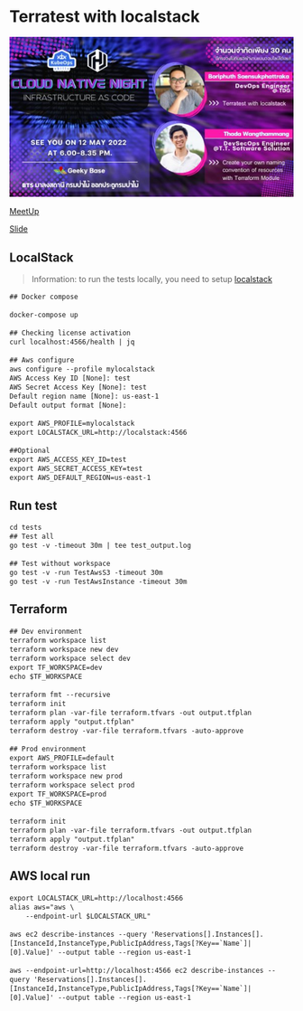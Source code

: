 # Terratest with localstack
![meetup](images/meetup.jpeg)

[MeetUp](https://www.meetup.com/bangkok-hashicorp-user-group/events/285735427/)

[Slide](https://docs.google.com/presentation/d/1K9RgCwA0Iegxz46gXw6trHoT8402jZTRKYw6WQUuR9k/edit?usp=sharing)
## LocalStack

> Information: to run the tests locally, you need to setup [localstack](https://docs.localstack.cloud/get-started/)

```
## Docker compose

docker-compose up

## Checking license activation
curl localhost:4566/health | jq

## Aws configure
aws configure --profile mylocalstack                                                        
AWS Access Key ID [None]: test
AWS Secret Access Key [None]: test
Default region name [None]: us-east-1
Default output format [None]:

export AWS_PROFILE=mylocalstack
export LOCALSTACK_URL=http://localstack:4566

##Optional
export AWS_ACCESS_KEY_ID=test
export AWS_SECRET_ACCESS_KEY=test
export AWS_DEFAULT_REGION=us-east-1
```
## Run test
```
cd tests
## Test all
go test -v -timeout 30m | tee test_output.log

## Test without workspace
go test -v -run TestAwsS3 -timeout 30m
go test -v -run TestAwsInstance -timeout 30m 

```
## Terraform
```
## Dev environment
terraform workspace list
terraform workspace new dev
terraform workspace select dev
export TF_WORKSPACE=dev
echo $TF_WORKSPACE

terraform fmt --recursive
terraform init
terraform plan -var-file terraform.tfvars -out output.tfplan
terraform apply "output.tfplan"
terraform destroy -var-file terraform.tfvars -auto-approve

## Prod environment
export AWS_PROFILE=default
terraform workspace list
terraform workspace new prod
terraform workspace select prod
export TF_WORKSPACE=prod
echo $TF_WORKSPACE

terraform init
terraform plan -var-file terraform.tfvars -out output.tfplan
terraform apply "output.tfplan"
terraform destroy -var-file terraform.tfvars -auto-approve

```
## AWS local run
```
export LOCALSTACK_URL=http://localhost:4566
alias aws="aws \
    --endpoint-url $LOCALSTACK_URL"

aws ec2 describe-instances --query 'Reservations[].Instances[].[InstanceId,InstanceType,PublicIpAddress,Tags[?Key==`Name`]| [0].Value]' --output table --region us-east-1

aws --endpoint-url=http://localhost:4566 ec2 describe-instances --query 'Reservations[].Instances[].[InstanceId,InstanceType,PublicIpAddress,Tags[?Key==`Name`]| [0].Value]' --output table --region us-east-1
                                              
```